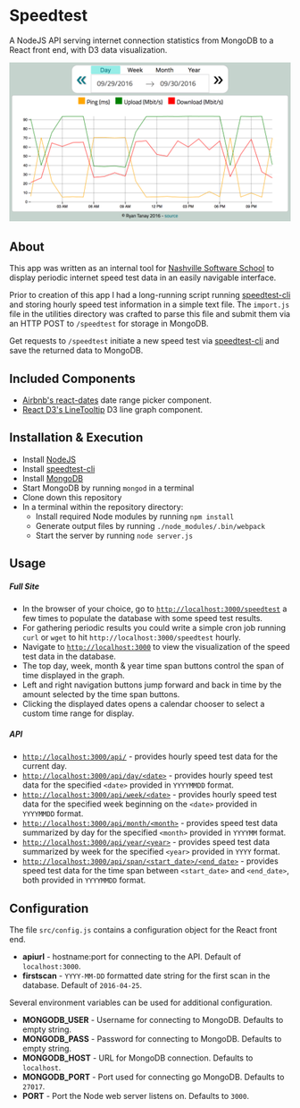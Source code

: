 # Speedtest
A NodeJS API serving internet connection statistics from MongoDB to a React front end, with D3 data visualization.

![speedtest screenshot](https://raw.githubusercontent.com/NewEvolution/speedtest/master/speedtest_screenshot.png)

## About
This app was written as an internal tool for [Nashville Software School](http://nashvillesoftwareschool.com) to display periodic internet speed test data in an easily navigable interface.

Prior to creation of this app I had a long-running script running [speedtest-cli](https://github.com/sivel/speedtest-cli) and storing hourly speed test information in a simple text file.  The `import.js` file in the utilities directory was crafted to parse this file and submit them via an HTTP POST to `/speedtest` for storage in MongoDB.

Get requests to `/speedtest` initiate a new speed test via [speedtest-cli](https://github.com/sivel/speedtest-cli) and save the returned data to MongoDB.

## Included Components
- [Airbnb's react-dates](https://github.com/airbnb/react-dates) date range picker component.
- [React D3's LineTooltip](http://www.reactd3.org/) D3 line graph component.

## Installation & Execution
- Install [NodeJS](https://nodejs.org)
- Install [speedtest-cli](https://github.com/sivel/speedtest-cli)
- Install [MongoDB](https://www.mongodb.com/)
- Start MongoDB by running `mongod` in a terminal
- Clone down this repository
- In a terminal within the repository directory:
  - Install required Node modules by running `npm install`
  - Generate output files by running `./node_modules/.bin/webpack`
  - Start the server by running `node server.js`

## Usage
##### Full Site
- In the browser of your choice, go to [`http://localhost:3000/speedtest`](http://localhost:3000/speedtest) a few times to populate the database with some speed test results.
- For gathering periodic results you could write a simple cron job running `curl` or `wget` to hit `http://localhost:3000/speedtest` hourly.
- Navigate to [`http://localhost:3000`](http://localhost:3000/) to view the visualization of the speed test data in the database.
- The top day, week, month & year time span buttons control the span of time displayed in the graph.
- Left and right navigation buttons jump forward and back in time by the amount selected by the time span buttons.
- Clicking the displayed dates opens a calendar chooser to select a custom time range for display.
##### API
- [`http://localhost:3000/api/`](http://localhost:3000/api) - provides hourly speed test data for the current day.
- [`http://localhost:3000/api/day/<date>`](http://localhost:3000/api/day/20161201) - provides hourly speed test data for the specified `<date>` provided in `YYYYMMDD` format.
- [`http://localhost:3000/api/week/<date>`](http://localhost:3000/api/week/20161201) - provides hourly speed test data for the specified week beginning on the `<date>` provided in `YYYYMMDD` format.
- [`http://localhost:3000/api/month/<month>`](http://localhost:3000/api/month/201612) - provides speed test data summarized by day for the specified `<month>` provided in `YYYYMM` format.
- [`http://localhost:3000/api/year/<year>`](http://localhost:3000/api/year/2016) - provides speed test data summarized by week for the specified `<year>` provided in `YYYY` format.
- [`http://localhost:3000/api/span/<start_date>/<end_date>`](http://localhost:3000/api/span/20161202/20161205) - provides speed test data for the time span between `<start_date>` and `<end_date>`, both provided in `YYYYMMDD` format.

## Configuration
The file `src/config.js` contains a configuration object for the React front end.
- **apiurl** - hostname:port for connecting to the API. Default of `localhost:3000`.
- **firstscan** - `YYYY-MM-DD` formatted date string for the first scan in the database. Default of `2016-04-25`.

Several environment variables can be used for additional configuration.
- **MONGODB_USER** - Username for connecting to MongoDB. Defaults to empty string.
- **MONGODB_PASS** - Password for connecting to MongoDB. Defaults to empty string.
- **MONGODB_HOST** - URL for MongoDB connection. Defaults to `localhost`.
- **MONGODB_PORT** - Port used for connecting go MongoDB. Defaults to `27017`.
- **PORT** - Port the Node web server listens on. Defaults to `3000`.
